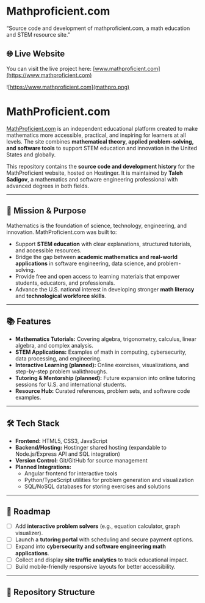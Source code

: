 # Mathproficient.com
“Source code and development of mathproficient.com, a math education and STEM resource site.”
## 🌐 Live Website  

You can visit the live project here: [www.mathproficient.com](https://www.mathproficient.com)  

![https://www.mathproficient.com](mathpro.png) 

# MathProficient.com  

[MathProficient.com](https://www.mathproficient.com) is an independent educational platform created to make mathematics more accessible, practical, and inspiring for learners at all levels. The site combines **mathematical theory, applied problem-solving, and software tools** to support STEM education and innovation in the United States and globally.  

This repository contains the **source code and development history** for the MathProficient website, hosted on Hostinger. It is maintained by **Taleh Sadigov**, a mathematics and software engineering professional with advanced degrees in both fields.  

---

## 🎯 Mission & Purpose  
Mathematics is the foundation of science, technology, engineering, and innovation. MathProficient.com was built to:  

- Support **STEM education** with clear explanations, structured tutorials, and accessible resources.  
- Bridge the gap between **academic mathematics and real-world applications** in software engineering, data science, and problem-solving.  
- Provide free and open access to learning materials that empower students, educators, and professionals.  
- Advance the U.S. national interest in developing stronger **math literacy** and **technological workforce skills**.  

---

## 📚 Features  

- **Mathematics Tutorials:** Covering algebra, trigonometry, calculus, linear algebra, and complex analysis.  
- **STEM Applications:** Examples of math in computing, cybersecurity, data processing, and engineering.  
- **Interactive Learning (planned):** Online exercises, visualizations, and step-by-step problem walkthroughs.  
- **Tutoring & Mentorship (planned):** Future expansion into online tutoring sessions for U.S. and international students.  
- **Resource Hub:** Curated references, problem sets, and software code examples.  

---

## 🛠️ Tech Stack  

- **Frontend:** HTML5, CSS3, JavaScript  
- **Backend/Hosting:** Hostinger shared hosting (expandable to Node.js/Express API and SQL integration)  
- **Version Control:** Git/GitHub for source management  
- **Planned Integrations:**  
  - Angular frontend for interactive tools  
  - Python/TypeScript utilities for problem generation and visualization  
  - SQL/NoSQL databases for storing exercises and solutions  

---

## 🚀 Roadmap  

- [ ] Add **interactive problem solvers** (e.g., equation calculator, graph visualizer).  
- [ ] Launch a **tutoring portal** with scheduling and secure payment options.  
- [ ] Expand into **cybersecurity and software engineering math applications**.  
- [ ] Collect and display **site traffic analytics** to track educational impact.  
- [ ] Build mobile-friendly responsive layouts for better accessibility.  

---

## 📂 Repository Structure  


